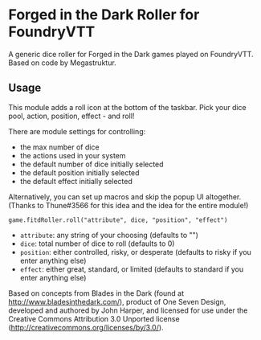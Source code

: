 # Forged in the Dark Roller for FoundryVTT

A generic dice roller for Forged in the Dark games played on FoundryVTT. Based on code by Megastruktur.

## Usage

This module adds a roll icon at the bottom of the taskbar. Pick your dice pool, action, position, effect - and roll!

There are module settings for controlling:

* the max number of dice
* the actions used in your system
* the default number of dice initially selected
* the default position initially selected
* the default effect initially selected

Alternatively, you can set up macros and skip the popup UI altogether. (Thanks to Thune#3566 for this idea and the idea for the entire module!)

`game.fitdRoller.roll("attribute", dice, "position", "effect")`

* `attribute`: any string of your choosing (defaults to "")
* `dice`: total number of dice to roll (defaults to 0)
* `position`: either controlled, risky, or desperate (defaults to risky if you enter anything else)
* `effect`: either great, standard, or limited (defaults to standard if you enter anything else)

Based on concepts from Blades in the Dark (found at http://www.bladesinthedark.com/), product of One Seven Design, developed and authored by John Harper, and licensed for use under the Creative Commons Attribution 3.0 Unported license (http://creativecommons.org/licenses/by/3.0/).
